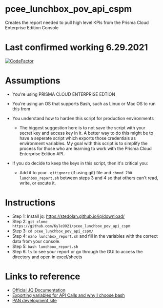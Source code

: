 # pcee_lunchbox_pov_api_cspm
Creates the report needed to pull high level KPIs from the Prisma Cloud Enterprise Edition Console

# Last confirmed working 6.29.2021
[![CodeFactor](https://www.codefactor.io/repository/github/kyle9021/pcee_lunchbox_pov_api_cspm/badge)](https://www.codefactor.io/repository/github/kyle9021/pcee_lunchbox_pov_api_cspm)

# Assumptions

* You're using PRISMA CLOUD ENTERPRISE EDTION
* You're using an OS that supports Bash, such as Linux or Mac OS to run this from
* You understand how to harden this script for production environments

  * The biggest suggestion here is to not save the script with your secret key and access key in it. A better way to do this might be to have a seperate script which exports those credentials as environment variables. My goal with this script is to simplify the process for those who are learning to work with the Prisma Cloud Enterprise Edition API. 
  
* If you do decide to keep the keys in this script, then it's critical you:
  
   * Add it to your `.gitignore` (if using git) file and `chmod 700 lunchbox_report.sh` between steps 3 and 4 so that others can't read, write, or excute it. 

# Instructions

* Step 1: Install jq: https://stedolan.github.io/jq/download/ 
* Step 2: `git clone https://github.com/Kyle9021/pcee_lunchbox_pov_api_cspm`
* Step 3: `cd pcee_lunchbox_pov_api_cspm/`
* Step 4: `nano lunchbox_report.sh` and fill in the variables with the correct data from your console. 
* Step 5: `bash lunchbox_report.sh`
* Step 6: `ls` to see your report or go through the GUI to access the directory and open in excel/sheets

# Links to reference

* [Official JQ Documentation](https://stedolan.github.io/jq/manual/)
* [Exporting variables for API Calls and why I choose bash](https://apiacademy.co/2019/10/devops-rest-api-execution-through-bash-shell-scripting/)
* [PAN development site](https://prisma.pan.dev/)
